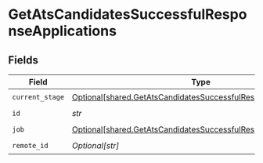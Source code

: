 # GetAtsCandidatesSuccessfulResponseApplications


## Fields

| Field                                                                                                                                    | Type                                                                                                                                     | Required                                                                                                                                 | Description                                                                                                                              |
| ---------------------------------------------------------------------------------------------------------------------------------------- | ---------------------------------------------------------------------------------------------------------------------------------------- | ---------------------------------------------------------------------------------------------------------------------------------------- | ---------------------------------------------------------------------------------------------------------------------------------------- |
| `current_stage`                                                                                                                          | [Optional[shared.GetAtsCandidatesSuccessfulResponseCurrentStage]](../../models/shared/getatscandidatessuccessfulresponsecurrentstage.md) | :heavy_check_mark:                                                                                                                       | N/A                                                                                                                                      |
| `id`                                                                                                                                     | *str*                                                                                                                                    | :heavy_check_mark:                                                                                                                       | N/A                                                                                                                                      |
| `job`                                                                                                                                    | [Optional[shared.GetAtsCandidatesSuccessfulResponseJob]](../../models/shared/getatscandidatessuccessfulresponsejob.md)                   | :heavy_check_mark:                                                                                                                       | N/A                                                                                                                                      |
| `remote_id`                                                                                                                              | *Optional[str]*                                                                                                                          | :heavy_check_mark:                                                                                                                       | N/A                                                                                                                                      |